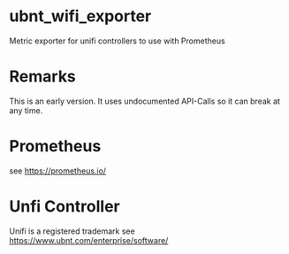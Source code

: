 # ubnt_wifi_exporter
Metric exporter for unifi controllers to use with Prometheus

# Remarks
This is an early version. It uses undocumented API-Calls so it can break at any  time.

# Prometheus
see https://prometheus.io/

# Unfi Controller
Unifi is a registered trademark
see https://www.ubnt.com/enterprise/software/
